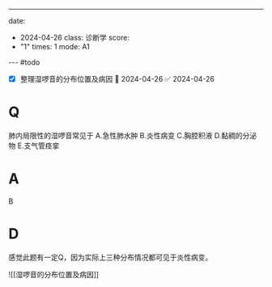 ---
date:
  - 2024-04-26
class: 诊断学
score:
  - "1"
times: 1
mode: A1

--- #todo
- [x] 整理湿啰音的分布位置及病因 📅 2024-04-26 ✅ 2024-04-26


# Q
肺内局限性的湿啰音常见于
A.急性肺水肿
B.炎性病变
C.胸腔积液
D.黏稠的分泌物
E.支气管痉挛

# A

B



# D
感觉此题有一定Q，因为实际上三种分布情况都可见于炎性病变。

![[湿啰音的分布位置及病因]]